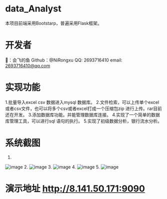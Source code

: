 # data_Analyst
本项目前端采用Bootstarp，普遍采用Flask框架。
# 开发者
👤：会飞的鱼
Github：@NiRongxu
QQ: 2693716410
email: 2693716410@qq.com
# 实现功能
1.批量导入excel csv 数据进入mysql 数据库。
2.文件检索，可以上传单个excel 或者csv文件，也可以将多个csv或者excel打成一个压缩包zip 进行上传。rar目前还在开发。
3.添加数据库功能。并能管理数据库连接。
4.实现了一个简单的数据库管理工具，可以进行sql 语句的执行。
5.实现了初级数据分析，银行流水分析。
# 系统截图
1.
![image](https://user-images.githubusercontent.com/67621434/134265773-e90dd22b-a31c-4ed0-af59-3731972b4d1b.png)
2.
![image](https://user-images.githubusercontent.com/67621434/134265538-fb7cc5f1-fa17-4270-ad22-7d838f5841ff.png)
3.
![image](https://user-images.githubusercontent.com/67621434/134266067-d54d1e06-785a-4433-8986-9d4afbf7fbc9.png)
4.
![image](https://user-images.githubusercontent.com/67621434/134265575-6d8b902c-c4e0-47ba-b4de-51c5634ae770.png)
5.
![image](https://user-images.githubusercontent.com/67621434/134265731-87394037-54d9-49c0-ad14-e9ae89366638.png)
# 演示地址 http://8.141.50.171:9090
